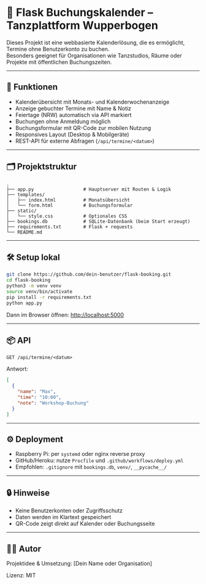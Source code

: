 # 📅 Flask Buchungskalender – Tanzplattform Wupperbogen

Dieses Projekt ist eine webbasierte Kalenderlösung, die es ermöglicht, Termine ohne Benutzerkonto zu buchen.  
Besonders geeignet für Organisationen wie Tanzstudios, Räume oder Projekte mit öffentlichen Buchungszeiten.

---

## 🚀 Funktionen

- Kalenderübersicht mit Monats- und Kalenderwochenanzeige
- Anzeige gebuchter Termine mit Name & Notiz
- Feiertage (NRW) automatisch via API markiert
- Buchungen ohne Anmeldung möglich
- Buchungsformular mit QR-Code zur mobilen Nutzung
- Responsives Layout (Desktop & Mobilgeräte)
- REST-API für externe Abfragen (`/api/termine/<datum>`)

---

## 🗂 Projektstruktur

```
.
├── app.py                  # Hauptserver mit Routen & Logik
├── templates/
│   ├── index.html          # Monatsübersicht
│   └── form.html           # Buchungsformular
├── static/
│   └── style.css           # Optionales CSS
├── bookings.db             # SQLite-Datenbank (beim Start erzeugt)
├── requirements.txt        # Flask + requests
└── README.md
```

---

## 🛠 Setup lokal

```bash
git clone https://github.com/dein-benutzer/flask-booking.git
cd flask-booking
python3 -m venv venv
source venv/bin/activate
pip install -r requirements.txt
python app.py
```

Dann im Browser öffnen: [http://localhost:5000](http://localhost:5000)

---

## 📦 API

```http
GET /api/termine/<datum>
```

Antwort:

```json
[
  {
    "name": "Max",
    "time": "10:00",
    "note": "Workshop-Buchung"
  }
]
```

---

## ⚙️ Deployment

- Raspberry Pi: per `systemd` oder nginx reverse proxy
- GitHub/Heroku: nutze `Procfile` und `.github/workflows/deploy.yml`
- Empfohlen: `.gitignore` mit `bookings.db`, `venv/`, `__pycache__/`

---

## 🔒 Hinweise

- Keine Benutzerkonten oder Zugriffsschutz
- Daten werden im Klartext gespeichert
- QR-Code zeigt direkt auf Kalender oder Buchungsseite

---

## 🧑‍💻 Autor

Projektidee & Umsetzung: [Dein Name oder Organisation]

Lizenz: MIT
